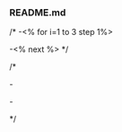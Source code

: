 ### README.md
/*
-<% for i=1 to 3 step 1%>

-<% next %>
*/

/*

-<? for($i=1; $i<=3; $i++) {?>

-<? } ?>

*/
